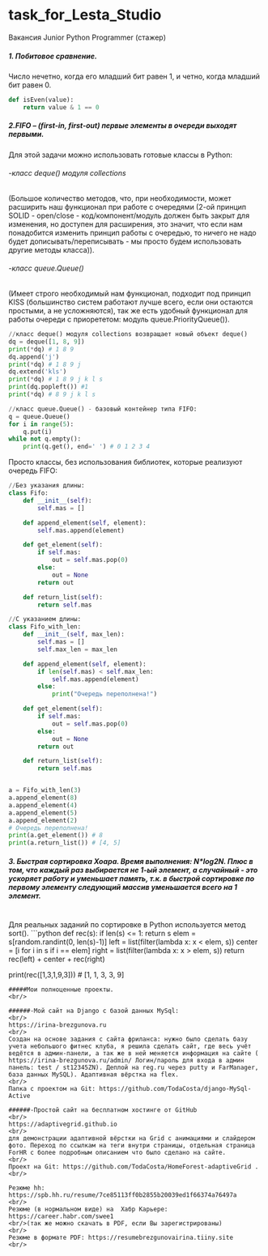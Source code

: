 # task_for_Lesta_Studio
 Вакансия Junior Python Programmer (стажер)

##### 1. Побитовое сравнение.
Число нечетно, когда его младший бит равен 1, и четно, когда младший бит равен 0.
<br/>

```python
def isEven(value):
    return value & 1 == 0
```


##### 2.FIFO – (first-in, first-out) первые элементы в очереди выходят первыми.
Для этой задачи можно использовать готовые классы в Python:
###### -класс deque() модуля collections
(Большое количество методов, что, при необходимости, может расширить наш функционал при работе с очередями (2-ой принцип SOLID - open/close - код/компонент/модуль должен быть закрыт для изменения, но доступен для расширения, это значит, что если нам понадобится изменить принцип работы с очередью, то ничего не надо будет дописывать/переписывать - мы просто будем использовать другие методы класса)).
<br/>
###### -класс queue.Queue()
(Имеет строго необходимый нам функционал, подходит под принцип KISS (большинство систем работают лучше всего, если они остаются простыми, а не усложняются), так же есть удобный функционал для работы очереди с приорететом: модуль queue.PriorityQueue()).

```python
//класс deque() модуля collections возвращает новый объект deque()
dq = deque([1, 8, 9])
print(*dq) # 1 8 9
dq.append('j')
print(*dq) # 1 8 9 j
dq.extend('kls')
print(*dq) # 1 8 9 j k l s
print(dq.popleft()) #1
print(*dq) # 8 9 j k l s

//класс queue.Queue() - базовый контейнер типа FIFO:
q = queue.Queue()
for i in range(5):
    q.put(i)
while not q.empty():
    print(q.get(), end=' ') # 0 1 2 3 4
```

Просто классы, без использования библиотек, которые реализуют очередь FIFO:
```python
//Без указания длины:
class Fifo:
    def __init__(self):
        self.mas = []

    def append_element(self, element):
        self.mas.append(element)

    def get_element(self):
        if self.mas:
            out = self.mas.pop(0)
        else:
            out = None
        return out

    def return_list(self):
        return self.mas

//С указанием длины:
class Fifo_with_len:
    def __init__(self, max_len):
        self.mas = []
        self.max_len = max_len

    def append_element(self, element):
        if len(self.mas) < self.max_len:
            self.mas.append(element)
        else:
            print("Очередь переполнена!")

    def get_element(self):
        if self.mas:
            out = self.mas.pop(0)
        else:
            out = None
        return out

    def return_list(self):
        return self.mas


a = Fifo_with_len(3)
a.append_element(8)
a.append_element(4)
a.append_element(5)
a.append_element(2)
# Очередь переполнена!
print(a.get_element()) # 8
print(a.return_list()) # [4, 5]
```

##### 3. Быстрая сортировка Хоара. Время выполнения: N*log2N. Плюс в том, что каждый раз выбирается не 1-ый элемент, а случайный - это ускоряет работу и уменьшает память,  т.к. в быстрой сортировке по первому элементу следующий массив уменьшается всего на 1 элемент.
<br/>
Для реальных заданий по сортировке в Python  используется метод sort().
```python
def rec(s):
    if len(s) <= 1:
        return s
    elem = s[random.randint(0, len(s)-1)]
    left = list(filter(lambda x: x < elem, s))
    center = [i for i in s if i == elem]
    right = list(filter(lambda x: x > elem, s))
    return rec(left) + center + rec(right)

print(rec([1,3,1,9,3])) # [1, 1, 3, 3, 9]
```
#####Мои полноценные проекты.
<br/>

######-Мой сайт на Django с базой данных MySql:
<br/>
https://irina-brezgunova.ru
<br/>
Создан на основе задания с сайта фриланса: нужно было сделать базу учета небольшого фитнес клуба, я решила сделать сайт, где весь учёт ведётся в админ-панели, а так же в ней меняется информация на сайте ( https://irina-brezgunova.ru/admin/ Логин/пароль для входа в админ панель: test / st12345ZN). Деплой на reg.ru через putty и FarManager, база данных MySQL). Адаптивная вёрстка на flex.
<br/>
Папка с проектом на Git: https://github.com/TodaCosta/django-MySql-Active

######-Простой сайт на бесплатном хостинге от GitHub
<br/>
https://adaptivegrid.github.io
<br/>
для демонстрации адаптивной вёрстки на Grid с анимациями и слайдером фото. Переход по ссылкам на теги внутри страницы, отдельная страница ForHR с более подробным описанием что было сделано на сайте.
<br/>
Проект на Git: https://github.com/TodaCosta/HomeForest-adaptiveGrid .
<br/>

Резюме hh: https://spb.hh.ru/resume/7ce85113ff0b2855b20039ed1f66374a76497a
<br/>
Резюме (в нормальном виде) на  Хабр Карьере: https://career.habr.com/swee1 
<br/>(так же можно скачать в PDF, если Вы зарегистрированы)
<br/>
Резюме в формате PDF: https://resumebrezgunovairina.tiiny.site
<br/>
